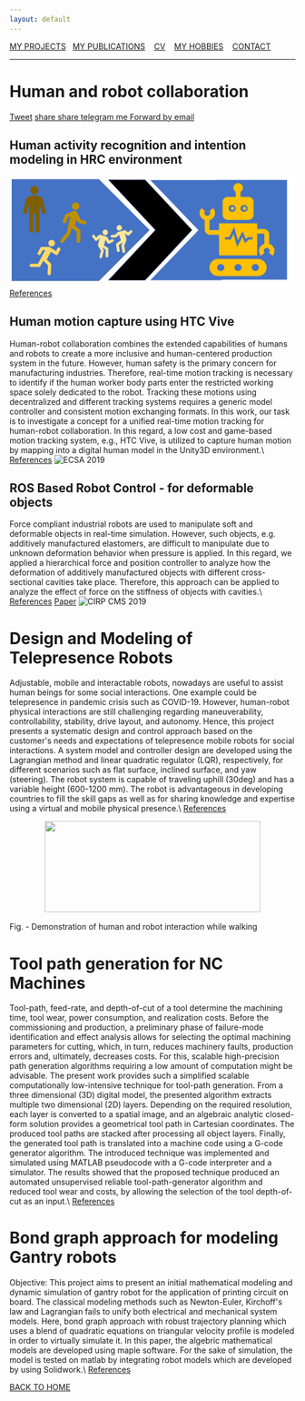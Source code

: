 ```yaml
---
layout: default
---
```

[MY PROJECTS](../Projects/2020-07-22-Projects.html) &nbsp;&nbsp;[MY PUBLICATIONS](../Publication/2020-07-22-Publications.html)  &nbsp;&nbsp;   [CV](../Resume/2020-07-22-Resume.html)   &nbsp;&nbsp;  [MY HOBBIES](../Hobby/2020-07-22-Hobby.html)  &nbsp;&nbsp; [CONTACT](../about.html)

---
# Human and robot collaboration
<a href="https://twitter.com/share?url=https://tadeletuli.github.io/Projects/2020-07-22-Projects.html"  data-size="small"><i class="fa fa-twitter"></i>Tweet</a>
<a href="https://www.facebook.com/sharer/sharer.php?u=https://tadeletuli.github.io/Projects/2020-07-22-Projects.html" target="_blank"><i class="fa fa-facebook"></i> share </a>
<a href="https://www.linkedin.com/sharing/share-offsite/?url=https://tadeletuli.github.io/Projects/2020-07-22-Projects.html" target="_blank"><i class="fa fa-linkedin"></i> share </a>
<a href="https://t.me/share/url?url=https://tadeletuli.github.io/Projects/2020-07-22-Projects.html" target="_blank"><i class="fa fa-telegram"></i> telegram me </a>
<a href="mailto:Enter%20an%20email?subject=Human%20and%20robot%20collaboration&body=Thought%20you%20might%20be%20interested%20in%20this%20https://tadeletuli.github.io/Projects/2020-07-22-Projects.html"><i class="fa fa-envelope"></i>Forward by email</a>

## Human activity recognition and intention modeling in HRC environment

![Schematic concept](harip.png)
[References](TBD)

## Human motion capture using HTC Vive

Human-robot collaboration combines the extended capabilities of humans and robots to create a more inclusive and human-centered production system in the future.
However, human safety is the primary concern for manufacturing industries.
Therefore, real-time motion tracking is necessary to identify if the human worker body parts enter the restricted working space solely dedicated to the robot.
Tracking these motions using decentralized and different tracking systems requires a generic model controller and consistent motion exchanging formats.
In this work, our task is to investigate a concept for a unified real-time motion tracking for human-robot collaboration.
In this regard, a low cost and game-based motion tracking system, e.g., HTC Vive, is utilized to capture human motion by mapping into a digital human model in the Unity3D environment.\\
[References](https://www.mdpi.com/2504-3900/42/1/48)
![ECSA 2019](ecsa2019.gif)

## ROS Based Robot Control - for deformable objects

Force compliant industrial robots are used to manipulate soft and deformable objects in real-time simulation.
However, such objects, e.g. additively manufactured elastomers, are difficult to manipulate due to unknown deformation behavior when pressure is applied.
In this regard, we applied a hierarchical force and position controller to analyze how the deformation of additively manufactured objects with different cross-sectional cavities take place.
Therefore, this approach can be applied to analyze the effect of force on the stiffness of objects with cavities.\\
[References](https://protech.mb.uni-siegen.de/fams/research/)  [Paper](http://www.sciencedirect.com/science/article/pii/S221282711930486X)
![CIRP CMS 2019](cirp2019.gif)


# Design and Modeling of Telepresence Robots

Adjustable, mobile and interactable robots, nowadays are useful to assist human beings for some social interactions. One example could be telepresence in pandemic crisis such as COVID-19.
However, human-robot physical interactions are still challenging regarding maneuverability, controllability, stability, drive layout, and autonomy.
Hence, this project presents a systematic design and control approach based on the customer's needs and expectations of telepresence mobile robots for social interactions.
A system model and controller design are developed using the Lagrangian method and linear quadratic regulator (LQR), respectively, for different scenarios such as flat surface, inclined surface, and yaw (steering).
The robot system is capable of traveling uphill (30deg) and has a variable height (600-1200 mm).
The robot is advantageous in developing countries to fill the skill gaps as well as for sharing knowledge and expertise using a virtual and mobile physical presence.\\
[References](https://link.springer.com/article/10.1007/s12369-020-00676-3)

<p align="center">
 <img src="motion_interaction.png" width="380" height="160" class="center"/>
</p>
Fig. - Demonstration of human and robot interaction while walking

# Tool path generation for NC Machines

Tool-path, feed-rate, and depth-of-cut of a tool determine the machining time, tool wear, power consumption, and realization costs.
Before the commissioning and production, a preliminary phase of failure-mode identification and effect analysis allows for selecting the optimal machining parameters for cutting,
which, in turn, reduces machinery faults, production errors and, ultimately, decreases costs.
For this, scalable high-precision path generation algorithms requiring a low amount of computation might be advisable.
The present work provides such a simplified scalable computationally low-intensive technique for tool-path generation.
From a three dimensional (3D) digital model, the presented algorithm extracts multiple two dimensional (2D) layers.
Depending on the required resolution, each layer is converted to a spatial image, and an algebraic analytic closed-form solution provides a geometrical tool path in Cartesian coordinates.
The produced tool paths are stacked after processing all object layers. Finally, the generated tool path is translated into a machine code using a G-code generator algorithm.
The introduced technique was implemented and simulated using MATLAB pseudocode with a G-code interpreter and a simulator.
The results showed that the proposed technique produced an automated unsupervised reliable tool-path-generator algorithm and reduced tool wear and costs, by allowing the selection of the tool depth-of-cut as an input.\\
[References](https://doi.org/10.3390/jmmp3040084)



# Bond graph approach for modeling Gantry robots

Objective: This project aims to present an initial mathematical modeling and dynamic simulation of gantry robot for the application of printing circuit on board. The classical modeling methods such as Newton-Euler, Kirchoff's law and Lagrangian fails to unify both electrical and mechanical system models. Here, bond graph approach with robust trajectory planning which uses a blend of quadratic equations on triangular velocity profile is modeled in order to virtually simulate it. In this paper, the algebric mathematical models are developed using maple software. For the sake of simulation, the model is tested on matlab by integrating robot models which are developed by using Solidwork.\\
[References](http://dx.doi.org/10.1007/978-3-319-95153-9_22)

[BACK TO HOME](../index.html)
